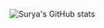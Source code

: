 


![Surya's GitHub stats](https://github-readme-stats.vercel.app/api?username=SuryaChy&show_icons=true&theme=radical)

